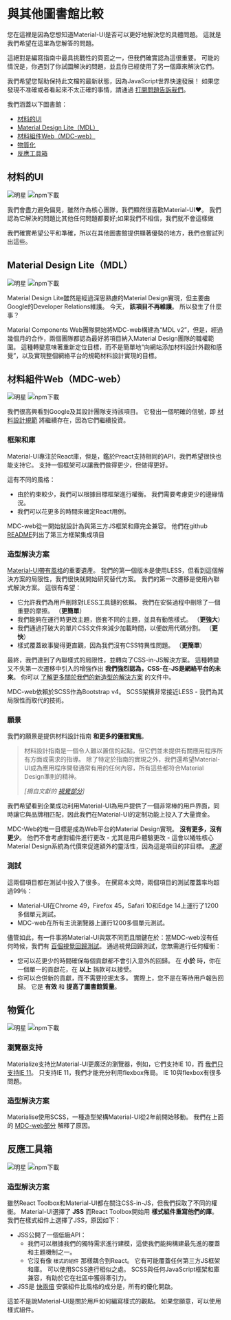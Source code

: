 # 與其他圖書館比較

<p class="description">您在這裡是因為您想知道Material-UI是否可以更好地解決您的具體問題。 這就是我們希望在這里為您解答的問題。</p>

這絕對是編寫指南中最具挑戰性的頁面之一，但我們確實認為這很重要。 可能的情況是，你遇到了你試圖解決的問題，並且你已經使用了另一個庫來解決它們。

我們希望您幫助保持此文檔的最新狀態，因為JavaScript世界快速發展！ 如果您發現不准確或者看起來不太正確的事情，請通過 [打開問題告訴我們](https://github.com/mui-org/material-ui/issues/new?title=[docs]+Inaccuracy+in+comparison+guide)。

我們涵蓋以下圖書館：

- [材料的UI](#material-ui)
- [Material Design Lite（MDL）](#material-design-lite-mdl-)
- [材料組件Web（MDC-web）](#material-components-web-mdc-web-)
- [物質化](#materialize)
- [反應工具箱](#react-toolbox)

## 材料的UI

![明星](https://img.shields.io/github/stars/mui-org/material-ui.svg?style=social&label=Stars) ![npm下載](https://img.shields.io/npm/dm/@material-ui/core.svg)

我們會盡力避免偏見，雖然作為核心團隊，我們顯然很喜歡Material-UI❤️。 我們認為它解決的問題比其他任何問題都要好;如果我們不相信，我們就不會這樣做

我們確實希望公平和準確，所以在其他圖書館提供顯著優勢的地方，我們也嘗試列出這些。

## Material Design Lite（MDL）

![明星](https://img.shields.io/github/stars/google/material-design-lite.svg?style=social&label=Stars) ![npm下載](https://img.shields.io/npm/dm/material-design-lite.svg)

Material Design Lite雖然是經過深思熟慮的Material Design實現，但主要由Google的Developer Relations維護。 今天， **該項目不再維護**。 所以發生了什麼事？

Material Components Web團​​隊開始將MDC-web構建為“MDL v2”，但是，經過幾個月的合作，兩個團隊都認為最好將項目納入Material Design團隊的職權範圍。 這種轉變意味著重新定位目標，而不是簡單地“向網站添加材料設計外觀和感覺”，以及實現整個網絡平台的規範材料設計實現的目標。

## 材料組件Web（MDC-web）

![明星](https://img.shields.io/github/stars/material-components/material-components-web.svg?style=social&label=Stars) ![npm下載](https://img.shields.io/npm/dm/material-components-web.svg)

我們很高興看到Google及其設計團隊支持該項目。 它發出一個明確的信號，即 [材料設計規範](https://material.io/design/) 將繼續存在，因為它們繼續投資。

### 框架和庫

Material-UI專注於React庫，但是，鑑於Preact支持相同的API，我們希望很快也能支持它。 支持一個框架可以讓我們做得更少，但做得更好。

這有不同的風格：

- 由於約束較少，我們可以根據目標框架進行權衡。 我們需要考慮更少的邊緣情況。
- 我們可以花更多的時間來確定React用例。

MDC-web從一開始就設計為與第三方JS框架和庫完全兼容。 他們在github [README](https://github.com/material-components/material-components-web/#material-components-for-the-web)列出了第三方框架集成項目

### 造型解決方案

[Material-UI帶有風格](https://github.com/oliviertassinari/a-journey-toward-better-style)的重要遺產。 我們的第一個版本是使用LESS，但看到這個解決方案的局限性，我們很快就開始研究替代方案。 我們的第一次遷移是使用內聯式解決方案。 這很有希望：

- 它允許我們為用戶刪除對LESS工具鏈的依賴。 我們在安裝過程中刪除了一個重要的摩擦。 （**更簡單**）
- 我們能夠在運行時更改主題，嵌套不同的主題，並具有動態樣式。 （**更強大**）
- 我們通過打破大的單片CSS文件來減少加載時間，以便啟用代碼分割。 （**更快**）
- 樣式覆蓋故事變得更直觀，因為我們沒有CSS特異性問題。 （**更簡單**）

最終，我們達到了內聯樣式的局限性，並轉向了CSS-in-JS解決方案。 這種轉變又不失第一次遷移中引入的增強作出 **我們強烈認為，CSS-在-JS是網絡平台的未來**。 你可以 [了解更多關於我們的新造型的解決方案](/customization/css-in-js/) 的文件中。

MDC-web依賴於SCSS作為Bootstrap v4。 SCSS架構非常接近LESS - 我們為其局限性而取代的技術。

### 願景

我們的願景是提供材料設計指南 **和更多的優雅實施**。

> 材料設計指南是一個令人難以置信的起點，但它們並未提供有關應用程序所有方面或需求的指導。 除了特定於指南的實現之外，我們還希望Material-UI成為應用程序開發通常有用的任何內容，所有這些都符合Material Design準則的精神。
> 
> *[摘自文獻的 [視覺部分](/discover-more/vision/)]*

我們希望看到企業成功利用Material-UI為用戶提供了一個非常棒的用戶界面，同時讓它與品​​牌相匹配，因此我們在Material-UI的定制功能上投入了大量資金。

MDC-Web的唯一目標是成為Web平台的Material Design實現。 **沒有更多，沒有更少**。 他們不會考慮對組件進行更改 - 尤其是用戶體驗更改 - 這會以犧牲核心Material Design系統為代價來促進額外的靈活性，因為這是項目的非目標。 *[來源](https://github.com/mui-org/material-ui/issues/6799#issuecomment-299925174)*

### 測試

這兩個項目都在測試中投入了很多。 在撰寫本文時，兩個項目的測試覆蓋率均超過99％：

- Material-UI在Chrome 49，Firefox 45，Safari 10和Edge 14上運行了1200多個單元測試。
- MDC-web在所有主流瀏覽器上運行1200多個單元測試。

儘管如此，有一件事將Material-UI與眾不同而且關鍵在於：當MDC-web沒有任何時候，我們有 [百個視覺回歸測試](https://www.argos-ci.com/mui-org/material-ui)。 通過視覺回歸測試，您無需進行任何權衡：

- 您可以花更少的時間確保每個貢獻都不會引入意外的回歸。 在 **小於** 時，你在一個單一的貢獻花，在 **以上** 捐款可以接受。
- 你可以合併新的貢獻，而不需要挖掘太多。 實際上，您不是在等待用戶報告回歸。 它是 **有效** 和 **提高了圖書館質量**。

## 物質化

![明星](https://img.shields.io/github/stars/Dogfalo/materialize.svg?style=social&label=Stars) ![npm下載](https://img.shields.io/npm/dm/materialize-css.svg)

### 瀏覽器支持

Materialize支持比Material-UI更廣泛的瀏覽器，例如，它們支持IE 10，而 [我們只支持IE 11](/getting-started/supported-platforms/)。 只支持IE 11，我們才能充分利用flexbox佈局。 IE 10與flexbox有很多問題。

### 造型解決方案

Materialise使用SCSS，一種造型架構Material-UI從2年前開始移動。 我們在上面的 [MDC-web部分](#styling-solution) 解釋了原因。

## 反應工具箱

![明星](https://img.shields.io/github/stars/react-toolbox/react-toolbox.svg?style=social&label=Stars) ![npm下載](https://img.shields.io/npm/dm/react-toolbox.svg)

### 造型解決方案

雖然React Toolbox和Material-UI都在關注CSS-in-JS，但我們採取了不同的權衡。 Material-UI選擇了 **JSS** 而React Toolbox開始用 **樣式組件重寫他們的庫**。 我們在樣式組件上選擇了JSS，原因如下：

- JSS公開了一個低級API： 
  - 我們可以根據我們的獨特需求進行建模，這使我們能夠構建最先進的覆蓋和主題機制之一。
  - 它沒有像 `樣式的組件` 那樣耦合到React。 它有可能覆蓋任何第三方JS框架和庫。 可以使用SCSS進行相似之處。 SCSS與任何JavaScript框架和庫兼容，有助於它在社區中獲得牽引力。
- JSS是 [快兩倍](https://github.com/A-gambit/CSS-IN-JS-Benchmarks/blob/master/RESULT.md) 安裝組件比風格的成分是，所有的優化開啟。

這並不是說Material-UI是關於用戶如何編寫樣式的觀點。 如果您願意，可以使用樣式組件。